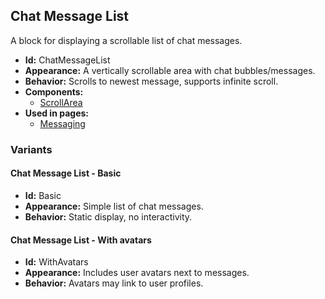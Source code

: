 ## Chat Message List
A block for displaying a scrollable list of chat messages.
- **Id:** ChatMessageList
- **Appearance:** A vertically scrollable area with chat bubbles/messages.
- **Behavior:** Scrolls to newest message, supports infinite scroll.
- **Components:**
  - [ScrollArea](components.md#scroll-area)
- **Used in pages:**
  - [Messaging](pages.md#messaging)
### Variants
#### Chat Message List - **Basic**
- **Id:** Basic
- **Appearance:** Simple list of chat messages.
- **Behavior:** Static display, no interactivity.
#### Chat Message List - **With avatars**
- **Id:** WithAvatars
- **Appearance:** Includes user avatars next to messages.
- **Behavior:** Avatars may link to user profiles.
